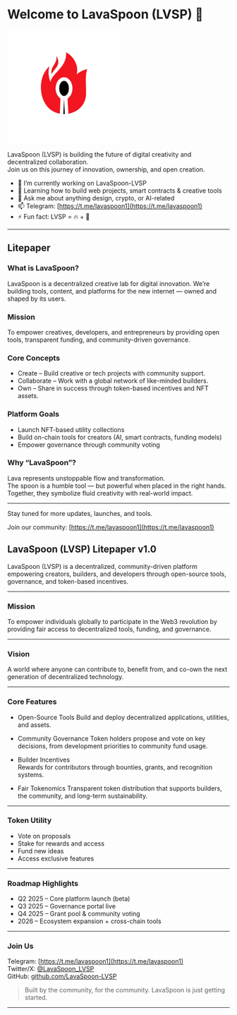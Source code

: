 # Welcome to LavaSpoon (LVSP) 👋

![LavaSpoon Logo](https://github.com/LavaSpoon-LVSP/LavaSpoon-LVSP/blob/38d9415f4bac42ea2090171745f682e625748c25/logo.png)

LavaSpoon (LVSP) is building the future of digital creativity and decentralized collaboration.  
Join us on this journey of innovation, ownership, and open creation.

- 🔭 I’m currently working on LavaSpoon-LVSP
- 🌱 Learning how to build web projects, smart contracts & creative tools
- 💬 Ask me about anything design, crypto, or AI-related
- 📫 Telegram: [https://t.me/lavaspoon1](https://t.me/lavaspoon1)
- ⚡ Fun fact: LVSP = 🔥 + 🍴

---

## Litepaper

### What is LavaSpoon?

LavaSpoon is a decentralized creative lab for digital innovation. We’re building tools, content, and platforms for the new internet — owned and shaped by its users.

### Mission

To empower creatives, developers, and entrepreneurs by providing open tools, transparent funding, and community-driven governance.

### Core Concepts

- Create – Build creative or tech projects with community support.
- Collaborate – Work with a global network of like-minded builders.
- Own – Share in success through token-based incentives and NFT assets.

### Platform Goals

- Launch NFT-based utility collections  
- Build on-chain tools for creators (AI, smart contracts, funding models)  
- Empower governance through community voting  

### Why “LavaSpoon”?

Lava represents unstoppable flow and transformation.  
The spoon is a humble tool — but powerful when placed in the right hands.  
Together, they symbolize fluid creativity with real-world impact.

---

Stay tuned for more updates, launches, and tools.

Join our community: [https://t.me/lavaspoon1](https://t.me/lavaspoon1)


## LavaSpoon (LVSP) Litepaper v1.0

LavaSpoon (LVSP) is a decentralized, community-driven platform empowering creators, builders, and developers through open-source tools, governance, and token-based incentives.

---

### Mission
To empower individuals globally to participate in the Web3 revolution by providing fair access to decentralized tools, funding, and governance.

---

### Vision
A world where anyone can contribute to, benefit from, and co-own the next generation of decentralized technology.

---

### Core Features

- Open-Source Tools 
  Build and deploy decentralized applications, utilities, and assets.

- Community Governance 
  Token holders propose and vote on key decisions, from development priorities to community fund usage.

- Builder Incentives  
  Rewards for contributors through bounties, grants, and recognition systems.

- Fair Tokenomics 
  Transparent token distribution that supports builders, the community, and long-term sustainability.

---

### Token Utility

- Vote on proposals  
- Stake for rewards and access  
- Fund new ideas  
- Access exclusive features

---

### Roadmap Highlights

- Q2 2025 – Core platform launch (beta)  
- Q3 2025 – Governance portal live  
- Q4 2025 – Grant pool & community voting  
- 2026 – Ecosystem expansion + cross-chain tools

---

### Join Us

Telegram: [https://t.me/lavaspoon1](https://t.me/lavaspoon1)  
Twitter/X: [@LavaSpoon_LVSP](https://twitter.com/LavaSpoon_LVSP)  
GitHub: [github.com/LavaSpoon-LVSP](https://github.com/LavaSpoon-LVSP)

> Built by the community, for the community. LavaSpoon is just getting started.

---
